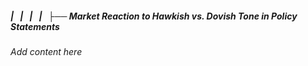 ##### |   |   |   |   ├── Market Reaction to Hawkish vs. Dovish Tone in Policy Statements

*Add content here*